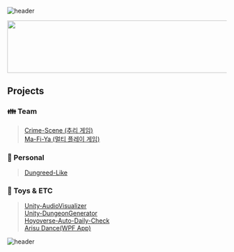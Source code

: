 ![header](https://capsule-render.vercel.app/api?type=waving&height=125&color=F9BD4D&section=header&text=JunHyoung%20Park&animation=twinkling&fontSize=40&fontAlign=75&fontColor=282828&stroke=F9BD4D&descAlign=82&desc=🎮Gamer%+📄Developer&descSize=18&descAlignY=28&descColor=282828)


<a href="https://github.com/devxb/gitanimals">
  <img
    src="https://render.gitanimals.org/lines/JunHyoung1428?pet-id=586046163751617006"
    width="600"
    height="120"
  />
</a>
  

## **Projects** 

 
### **👪 Team** <br/>
> [Crime-Scene (추리 게임)](https://github.com/JunHyoung1428/Crime-Scene) <br/>
> [Ma-Fi-Ya (멀티 플레이 게임)](https://github.com/JunHyoung1428/Ma-Fi-Ya-) <br/>


### **🚶 Personal** <br/>
> [Dungreed-Like](https://github.com/JunHyoung1428/Dungreed-Like) <br/>

### **🤖 Toys & ETC**<br/>
> [Unity-AudioVisualizer](https://github.com/JunHyoung1428/Unity-AudioVisualizer) </br>
> [Unity-DungeonGenerator](https://github.com/JunHyoung1428/Unity-DungeonGenerator) </br>
> [Hoyoverse-Auto-Daily-Check](https://github.com/JunHyoung1428/Hoyoverse-Auto-Daily-Check) </br>
> [Arisu Dance(WPF App)](https://github.com/JunHyoung1428/Arisu-Dance) </br> 


![header](https://capsule-render.vercel.app/api?type=waving&color=F9BD4D&height=125&section=footer)

<!--
**JunHyoung1428/JunHyoung1428** is a ✨ _special_ ✨ repository because its `README.md` (this file) appears on your GitHub profile.
![Kashmir](https://steam-stat.vercel.app/api?profileName=matte1428)
Here are some ideas to get you started:

- 🔭 I’m currently working on ...
- 🌱 I’m currently learning ...
- 👯 I’m looking to collaborate on ...
- 🤔 I’m looking for help with ...
- 💬 Ask me about ...
- 📫 How to reach me: ...
- 😄 Pronouns: ...
- ⚡ Fun fact: ...
>📖 **Learning ...** <br/>
<br/>[![My Skills](https://skillicons.dev/icons?i=cs,unity,github)](https://skillicons.dev)


-->
